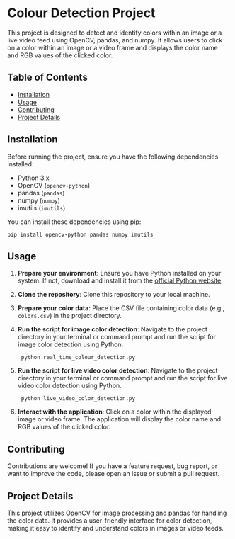 # Colour Detection Project

This project is designed to detect and identify colors within an image or a live video feed using OpenCV, pandas, and numpy. It allows users to click on a color within an image or a video frame and displays the color name and RGB values of the clicked color.

## Table of Contents

- [Installation](#installation)
- [Usage](#usage)
- [Contributing](#contributing)
- [Project Details](#project-details)

## Installation

Before running the project, ensure you have the following dependencies installed:

- Python 3.x
- OpenCV (`opencv-python`)
- pandas (`pandas`)
- numpy (`numpy`)
- imutils (`imutils`)

You can install these dependencies using pip:

    pip install opencv-python pandas numpy imutils



## Usage

1. **Prepare your environment**: Ensure you have Python installed on your system. If not, download and install it from the [official Python website](https://www.python.org/downloads/).

2. **Clone the repository**: Clone this repository to your local machine.

3. **Prepare your color data**: Place the CSV file containing color data (e.g., `colors.csv`) in the project directory.

4. **Run the script for image color detection**: Navigate to the project directory in your terminal or command prompt and run the script for image color detection using Python.

        python real_time_colour_detection.py


5. **Run the script for live video color detection**: Navigate to the project directory in your terminal or command prompt and run the script for live video color detection using Python.

        python live_video_color_detection.py


6. **Interact with the application**: Click on a color within the displayed image or video frame. The application will display the color name and RGB values of the clicked color.

## Contributing

Contributions are welcome! If you have a feature request, bug report, or want to improve the code, please open an issue or submit a pull request.

## Project Details

This project utilizes OpenCV for image processing and pandas for handling the color data. It provides a user-friendly interface for color detection, making it easy to identify and understand colors in images or video feeds.
